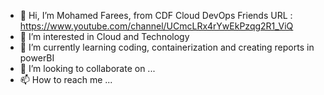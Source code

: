 - 👋 Hi, I’m Mohamed Farees, from CDF Cloud DevOps Friends
          URL : https://www.youtube.com/channel/UCmcLRx4rYwEkPzqg2R1_ViQ
- 👀 I’m interested in Cloud and Technology
- 🌱 I’m currently learning coding, containerization and creating reports in powerBI
- 💞️ I’m looking to collaborate on ...
- 📫 How to reach me ...

<!---
Fariz-fx/Fariz-fx is a ✨ special ✨ repository because its `README.md` (this file) appears on your GitHub profile.
You can click the Preview link to take a look at your changes.
--->
